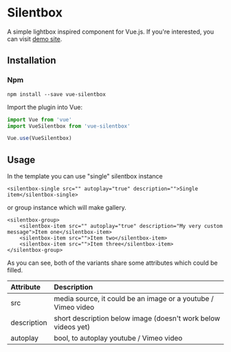 # Silentbox

A simple lightbox inspired component for Vue.js. If you're interested, you can visit [demo site](http://silentbox.silencesys.com/).

## Installation
### Npm
```
npm install --save vue-silentbox
```
Import the plugin into Vue:
```js
import Vue from 'vue'
import VueSilentbox from 'vue-silentbox'

Vue.use(VueSilentbox)
```

## Usage
In the template you can use "single" silentbox instance
```vue
<silentbox-single src="" autoplay="true" description="">Single item</silentbox-single>
```
or group instance which will make gallery.
```vue
<silentbox-group>
    <silentbox-item src="" autoplay="true" description="My very custom message">Item one</silentbox-item>
    <silentbox-item src="">Item two</silentbox-item>
    <silentbox-item src="">Item three</silentbox-item>
</silentbox-group>
```
As you can see, both of the variants share some attributes which could be filled.

| Attribute | Description |
|:------|:-----|
| src | media source, it could be an image or a youtube / Vimeo video |
| description | short description below image (doesn't work below videos yet) |
| autoplay | bool, to autoplay youtube / Vimeo video |
